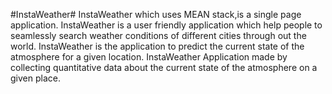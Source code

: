 #InstaWeather#
    InstaWeather which uses MEAN stack,is a single page application. InstaWeather is a user friendly application which help people to seamlessly search weather conditions of different cities through out the world.
InstaWeather is the application to predict the current state of the atmosphere for a given location. InstaWeather Application made by collecting quantitative data about the current state of the atmosphere on a given place.